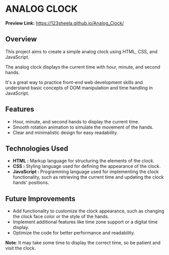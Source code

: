# ANALOG CLOCK  
   **Preview Link:**  https://123sheela.github.io/Analog_Clock/
## Overview 

This project aims to create a simple analog clock using HTML, CSS, and JavaScript. 

The analog clock displays the current time with hour, minute, and second hands.

 It's a great way to practice front-end web development skills and understand basic concepts of DOM manipulation and time handling in JavaScript.

## Features

- Hour, minute, and second hands to display the current time.
- Smooth rotation animation to simulate the movement of the hands.
- Clear and minimalistic design for easy readability.

## Technologies Used

- **HTML :** Markup language for structuring the elements of the clock.
- **CSS :** Styling language used for defining the appearance of the clock.
- **JavaScript :** Programming language used for implementing the clock functionality, such as retrieving the current time and updating the clock hands' positions.

## Future Improvements

- Add functionality to customize the clock appearance, such as changing the clock face color or the style of the hands.
- Implement additional features like time zone support or a digital time display.
- Optimize the code for better performance and readability.

**Note**: It may take some time to display the correct time, so be patient and visit the clock.
